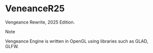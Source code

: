 # VeneanceR25
Vengeance Rewrite, 2025 Edition.
> [!NOTE]
> Vengeance Engine is written in OpenGL using libraries such as GLAD, GLFW.
> 
